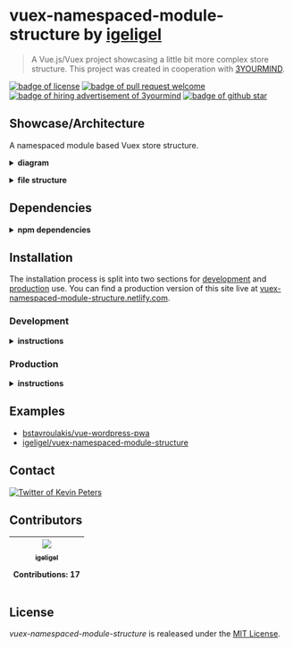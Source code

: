 # vuex-namespaced-module-structure by <a href="https://github.com/igeligel">igeligel</a>

> A Vue.js/Vuex project showcasing a little bit more complex store structure.
> This project was created in cooperation with
> [3YOURMIND](https://github.com/3YOURMIND).

<a href="./License.md"><img src="https://img.shields.io/github/license/igeligel/vuex-namespaced-module-structure.svg" alt="badge of license" /></a>
<a href="https://github.com/igeligel/vuex-namespaced-module-structure/pulls"><img src="https://img.shields.io/badge/PR-welcome-green.svg" alt="badge of pull request welcome" /></a>
<a href="https://www.3yourmind.com/career"><img src="https://img.shields.io/badge/3YOURMIND-Hiring-brightgreen.svg" alt="badge of hiring advertisement of 3yourmind" /></a>
<a href="https://github.com/igeligel/vuex-namespaced-module-structure/stargazers"><img src="https://img.shields.io/github/stars/igeligel/vuex-namespaced-module-structure.svg?style=social&label=Stars" alt="badge of github star" /></a>

## Showcase/Architecture

A namespaced module based Vuex store structure.

<p><details>
  <summary><b>diagram</b></summary>
  <p><img src="./docs/structure.png" alt="structure of the store system" /></p>
</details></p>

<p><details>
  <summary><b>file structure</b></summary>
  <img src="./docs/vs-code-folder-structure.png" alt="structure of the store system in visual studio code" />
</details></p>

## Dependencies

<p><details>
  <summary><b>npm dependencies</b></summary>

| Dependency | Version |
| ---------- | ------- |
| vue        | ^2.5.2  |
| vue-router | ^3.0.1  |
| vuex       | ^3.0.0  |

</details></p>

## Installation

The installation process is split into two sections for
[development](#development) and [production](#production) use. You can find a
production version of this site live at
[vuex-namespaced-module-structure.netlify.com](https://vuex-namespaced-module-structure.netlify.com).

### Development

<p><details>
  <summary><b>instructions</b></summary>

#### Using npm

```shell
npm install
npm run dev
```

#### Using yarn

```shell
yarn install
yarn run dev
```

</details></p>

### Production

<p><details>
  <summary><b>instructions</b></summary>

#### Using npm

```shell
npm install
npm run build
```

#### Using yarn

```shell
yarn install
yarn run build
```

</details></p>

## Examples

* [bstavroulakis/vue-wordpress-pwa](https://github.com/bstavroulakis/vue-wordpress-pwa)
* [igeligel/vuex-namespaced-module-structure](https://github.com/igeligel/vuex-namespaced-module-structure)

## Contact

<a href="https://twitter.com/kevinpeters_"><img src="https://img.shields.io/badge/Contact-Twitter-1da1f2.svg" alt="Twitter of Kevin Peters"></a>

## Contributors

<table><thead><tr><th align="center"><a href="https://github.com/igeligel"><img src="https://avatars2.githubusercontent.com/u/12736734?v=3" width="100px;" style="max-width:100%;"><br><sub>igeligel</sub></a><br><p>Contributions: 17</p></th></tbody></table>

## License

_vuex-namespaced-module-structure_ is realeased under the
[MIT License](/License.md).
